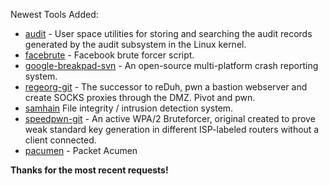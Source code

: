 Newest Tools Added:

* [audit](http://people.redhat.com/sgrubb/audit) - User space utilities for storing and searching the audit records generated by the audit subsystem in the Linux kernel.
* [facebrute](https://github.com/emerinohdz/FaceBrute) - Facebook brute forcer script.
* [google-breakpad-svn](http://code.google.com/p/google-breakpad) - An open-source multi-platform crash reporting system.
* [regeorg-git](https://github.com/sensepost/reGeorg) - The successor to reDuh, pwn a bastion webserver and create SOCKS proxies through the DMZ. Pivot and pwn.
* [samhain](http://la-samhna.de/samhain) File integrity / intrusion detection system.
* [speedpwn-git](https://gitorious.org/speedpwn/speedpwn) - An active WPA/2 Bruteforcer, original created to prove weak standard key generation in different ISP-labeled routers without a client connected.
* [pacumen](https://github.com/bniemczyk/pacumen) - Packet Acumen

**Thanks for the most recent requests!**
